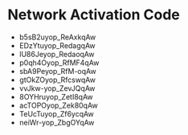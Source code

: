 # Network Activation Code
* b5sB2uyop_ReAxkqAw
* EDzYtuyop_RedagqAw
* lU86Jeyop_RedaoqAw
* p0qh4Oyop_RfMF4qAw
* sbA9Peyop_RfM-oqAw
* gtOkZOyop_RfcswqAw
* vvJkw-yop_ZevJQqAw
* 8OYHruyop_ZetI8qAw
* acTOPOyop_Zek80qAw
* TeUcTuyop_Zf6ycqAw
* neiWr-yop_ZbgOYqAw